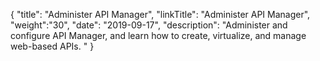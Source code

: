 {
    "title": "Administer API Manager",
    "linkTitle": "Administer API Manager",
    "weight":"30",
    "date": "2019-09-17",
    "description": "Administer and configure API Manager, and learn how to create, virtualize, and manage web-based APIs. "
}

